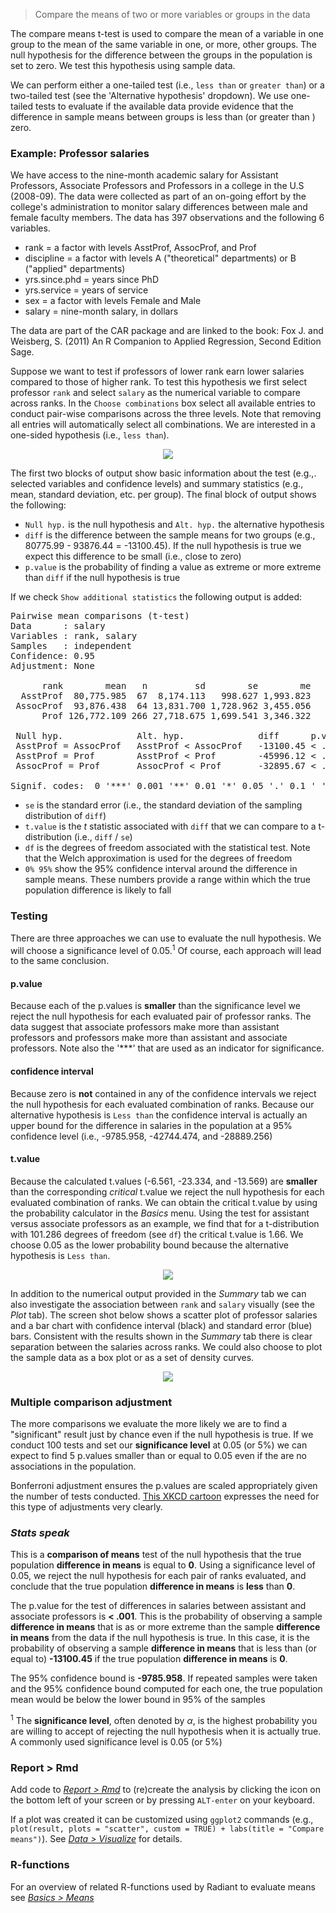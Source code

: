 > Compare the means of two or more variables or groups in the data

The compare means t-test is used to compare the mean of a variable in one group to the mean of the same variable in one, or more, other groups. The null hypothesis for the difference between the groups in the population is set to zero. We test this hypothesis using sample data.

We can perform either a one-tailed test (i.e., `less than` or `greater than`) or a two-tailed test (see the 'Alternative hypothesis' dropdown). We use one-tailed tests to evaluate if the available data provide evidence that the difference in sample means between groups is less than (or greater than ) zero.

### Example: Professor salaries

We have access to the nine-month academic salary for Assistant Professors, Associate Professors and Professors in a college in the U.S (2008-09). The data were collected as part of an on-going effort by the college's administration to monitor salary differences between male and female faculty members. The data has 397 observations and the following 6 variables.

- rank = a factor with levels AsstProf, AssocProf, and Prof
- discipline = a factor with levels A ("theoretical" departments) or B ("applied" departments)
- yrs.since.phd = years since PhD
- yrs.service = years of service
- sex = a factor with levels Female and Male
- salary = nine-month salary, in dollars

The data are part of the CAR package and are linked to the book:  Fox J. and Weisberg, S. (2011) An R Companion to Applied Regression, Second Edition Sage.

Suppose we want to test if professors of lower rank earn lower salaries compared to those of higher rank. To test this hypothesis we first select professor `rank` and select `salary` as the numerical variable to compare across ranks. In the `Choose combinations` box select all available entries to conduct pair-wise comparisons across the three levels. Note that removing all entries will automatically select all combinations. We are interested in a one-sided hypothesis (i.e., `less than`).

<p align="center"><img src="figures_basics/compare_means_summary.png"></p>

The first two blocks of output show basic information about the test (e.g.,. selected variables and confidence levels) and summary statistics (e.g., mean, standard deviation, etc. per group). The final block of output shows the following:

* `Null hyp.` is the null hypothesis and `Alt. hyp.` the alternative hypothesis
* `diff` is the difference between the sample means for two groups (e.g., 80775.99 - 93876.44 = -13100.45). If the null hypothesis is true we expect this difference to be small (i.e., close to zero)
* `p.value` is the probability of finding a value as extreme or more extreme than `diff` if the null hypothesis is true

If we check `Show additional statistics` the following output is added:

<pre>
Pairwise mean comparisons (t-test)
Data      : salary 
Variables : rank, salary 
Samples   : independent 
Confidence: 0.95 
Adjustment: None 

      rank        mean   n         sd        se        me
  AsstProf  80,775.985  67  8,174.113   998.627 1,993.823
 AssocProf  93,876.438  64 13,831.700 1,728.962 3,455.056
      Prof 126,772.109 266 27,718.675 1,699.541 3,346.322

 Null hyp.              Alt. hyp.              diff      p.value se       t.value df      0%   95%           
 AsstProf = AssocProf   AsstProf < AssocProf   -13100.45 < .001  1996.639  -6.561 101.286 -Inf  -9785.958 ***
 AsstProf = Prof        AsstProf < Prof        -45996.12 < .001  1971.217 -23.334 324.340 -Inf -42744.474 ***
 AssocProf = Prof       AssocProf < Prof       -32895.67 < .001  2424.407 -13.569 199.325 -Inf -28889.256 ***

Signif. codes:  0 '***' 0.001 '**' 0.01 '*' 0.05 '.' 0.1 ' ' 1
</pre>

* `se` is the standard error (i.e., the standard deviation of the sampling distribution of `diff`)
* `t.value` is the _t_ statistic associated with `diff` that we can compare to a t-distribution (i.e., `diff` / `se`)
* `df` is the degrees of freedom associated with the statistical test. Note that the Welch approximation is used for the degrees of freedom
* `0% 95%` show the 95% confidence interval around the difference in sample means. These numbers provide a range within which the true population difference is likely to fall

### Testing

There are three approaches we can use to evaluate the null hypothesis. We will choose a significance level of 0.05.<sup>1</sup> Of course, each approach will lead to the same conclusion.

#### p.value

Because each of the p.values is **smaller** than the significance level we reject the null hypothesis for each evaluated pair of professor ranks. The data suggest that associate professors make more than assistant professors and professors make more than assistant and associate professors. Note also the '***' that are used as an indicator for significance.

#### confidence interval

Because zero is **not** contained in any of the confidence intervals we reject the null hypothesis for each evaluated combination of ranks. Because our alternative hypothesis is `Less than` the confidence interval is actually an upper bound for the difference in salaries in the population at a 95% confidence level (i.e., -9785.958, -42744.474, and -28889.256)

#### t.value

Because the calculated t.values (-6.561, -23.334, and -13.569) are **smaller** than the corresponding _critical_ t.value we reject the null hypothesis for each evaluated combination of ranks. We can obtain the critical t.value by using the probability calculator in the _Basics_ menu. Using the test for assistant versus associate professors as an example, we find that for a t-distribution with 101.286 degrees of freedom (see `df`) the critical t.value is 1.66. We choose 0.05 as the lower probability bound because the alternative hypothesis is `Less than`.

<p align="center"><img src="figures_basics/compare_means_prob_calc.png"></p>

In addition to the numerical output provided in the _Summary_ tab we can also investigate the association between `rank` and `salary` visually (see the _Plot_ tab). The screen shot below shows a scatter plot of professor salaries and a bar chart with confidence interval (black) and standard error (blue) bars. Consistent with the results shown in the _Summary_ tab there is clear separation between the salaries across ranks. We could also choose to plot the sample data as a box plot or as a set of density curves.

<p align="center"><img src="figures_basics/compare_means_plot.png"></p>

### Multiple comparison adjustment

The more comparisons we evaluate the more likely we are to find a "significant" result just by chance even if the null hypothesis is true. If we conduct 100 tests and set our **significance level** at 0.05 (or 5%) we can expect to find 5 p.values smaller than or equal to 0.05 even if the are no associations in the population.

Bonferroni adjustment ensures the p.values are scaled appropriately given the number of tests conducted. <a href="https://xkcd.com/882/" target="blank">This XKCD cartoon</a> expresses the need for this type of adjustments very clearly.

### _Stats speak_

This is a **comparison of means** test of the null hypothesis that the true population **difference in means** is equal to **0**. Using a significance level of 0.05, we reject the null hypothesis for each pair of ranks evaluated, and conclude that the true population **difference in means** is **less** than **0**.

The p.value for the test of differences in salaries between assistant and associate professors is **< .001**. This is the probability of observing a sample **difference in means** that is as or more extreme than the sample **difference in means** from the data if the null hypothesis is true. In this case, it is the probability of observing a sample **difference in means** that is less than (or equal to) **-13100.45** if the true population **difference in means** is **0**.

The 95% confidence bound is **-9785.958**. If repeated samples were taken and the 95% confidence bound computed for each one, the true population mean would be below the lower bound in 95% of the samples

<sup>1</sup> The **significance level**, often denoted by $\alpha$, is the highest probability you are willing to accept of rejecting the null hypothesis when it is actually true. A commonly used significance level is 0.05 (or 5%)

### Report > Rmd

Add code to <a href="https://radiant-rstats.github.io/docs/data/report_rmd.html" target="_blank">_Report > Rmd_</a> to (re)create the analysis by clicking the <i title="report results" class="fa fa-edit"></i> icon on the bottom left of your screen or by pressing `ALT-enter` on your keyboard. 

If a plot was created it can be customized using `ggplot2` commands (e.g., `plot(result, plots = "scatter", custom = TRUE) + labs(title = "Compare means")`). See <a href="https://radiant-rstats.github.io/docs/data/visualize.html" target="_blank">_Data > Visualize_</a> for details.

### R-functions

For an overview of related R-functions used by Radiant to evaluate means see <a href = "https://radiant-rstats.github.io/radiant.basics/reference/index.html#section-basics-means" target="_blank">_Basics > Means_</a>